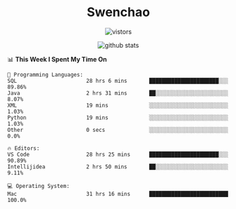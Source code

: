<h1 align="center">Swenchao</h3>

<p align="center">
  <img src="https://visitor-badge.glitch.me/badge?page_id=Swenchao" alt="vistors" />
</p>

<p align="center">
  <img src="https://github-readme-stats.vercel.app/api?username=Swenchao&count_private=true&show_icons=true&theme=vue-dark&hide_title=true" alt="github stats" />
</p>

<!--START_SECTION:waka-->
📊 **This Week I Spent My Time On** 

```text
💬 Programming Languages: 
SQL                      28 hrs 6 mins       ██████████████████████░░░   89.86% 
Java                     2 hrs 31 mins       ██░░░░░░░░░░░░░░░░░░░░░░░   8.07% 
XML                      19 mins             ░░░░░░░░░░░░░░░░░░░░░░░░░   1.03% 
Python                   19 mins             ░░░░░░░░░░░░░░░░░░░░░░░░░   1.03% 
Other                    0 secs              ░░░░░░░░░░░░░░░░░░░░░░░░░   0.0%

🔥 Editors: 
VS Code                  28 hrs 25 mins      ██████████████████████░░░   90.89% 
Intellijidea             2 hrs 50 mins       ██░░░░░░░░░░░░░░░░░░░░░░░   9.11%

💻 Operating System: 
Mac                      31 hrs 16 mins      █████████████████████████   100.0%

```


<!--END_SECTION:waka-->

